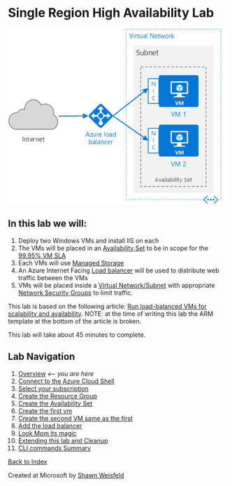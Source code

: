 # Single Region High Availability Lab

![Drawing](./img/multi-vm-diagram.png)

## In this lab we will:
1. Deploy two Windows VMs and install IIS on each
1. The VMs will be placed in an [Availability Set](https://docs.microsoft.com/en-us/azure/virtual-machines/windows/manage-availability) to be in scope for the [99.95% VM SLA](https://azure.microsoft.com/en-us/support/legal/sla/virtual-machines)
1. Each VMs will use [Managed Storage](https://docs.microsoft.com/en-us/azure/virtual-machines/windows/managed-disks-overview) 
1. An Azure Internet Facing [Load balancer](https://docs.microsoft.com/en-us/azure/load-balancer/load-balancer-internet-overview) will be used to distribute web traffic between the VMs
1. VMs will be placed inside a [Virtual Network/Subnet](https://docs.microsoft.com/en-us/azure/virtual-network/virtual-networks-overview) with appropriate [Network Security Groups](https://docs.microsoft.com/en-us/azure/virtual-network/virtual-networks-nsg) to limit traffic. 

This lab is based on the following article: [Run load-balanced VMs for scalability and availability](https://docs.microsoft.com/en-us/azure/architecture/reference-architectures/virtual-machines-windows/multi-vm). NOTE: at the time of writing this lab the ARM template at the bottom of the article is broken.

This lab will take about 45 minutes to complete. 

## Lab Navigation
1. [Overview](./) *<-- you are here*
1. [Connect to the Azure Cloud Shell](./step01.html)
1. [Select your subscription](./step02.html)
1. [Create the Resource Group](./step03.html)
1. [Create the Availability Set](./step04.html)
1. [Create the first vm](./step05.html)
1. [Create the second VM same as the first](./step06.html)
1. [Add the load balancer](./step07.html)
1. [Look Mom its magic](./step08.html)
1. [Extending this lab and Cleanup](./step09.html)
1. [CLI commands Summary](./summary.html)

[Back to Index](../../index.html)

Created at Microsoft by [Shawn Weisfeld](https://github.com/shawnweisfeld)
